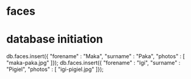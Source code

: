 faces
=====


database initiation
= 
db.faces.insert({ "forename" : "Maka", "surname" : "Paka", "photos" : [  "maka-paka.jpg" ]});
db.faces.insert({ "forename" : "Igi", "surname" : "Pigiel", "photos" : [  "igi-pigiel.jpg" ]});